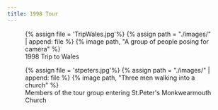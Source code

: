 ```yaml
---
title: 1998 Tour
---
```

<figure class="align-full width-fit">
  {% assign file = 'TripWales.jpg'%}
  {% assign path = "./images/" | append: file %}
  {% image path, "A group of people posing for camera" %}
  <figcaption>1998 Trip to Wales</figcaption>
</figure>

<figure class="align-full width-fit">
  {% assign file = 'stpeters.jpg'%}
  {% assign path = "./images/" | append: file %}
  {% image path, "Three men walking into a church" %}
  <figcaption>Members of the tour group entering St.Peter's Monkwearmouth Church</figcaption>
</figure>

<div></div>
